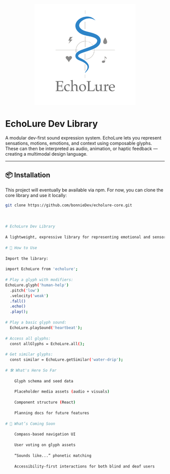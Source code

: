 <p align="center">
  <img src="assets/echoSignal.svg" alt="EchoLure logo" height="320">
</p>

# EchoLure Dev Library

A modular dev-first sound expression system. EchoLure lets you represent sensations, motions, emotions, and context using composable glyphs. These can then be interpreted as audio, animation, or haptic feedback — creating a multimodal design language.

---

## 📦 Installation

This project will eventually be available via npm. For now, you can clone the core library and use it locally:

```bash
git clone https://github.com/bonnieDev/echolure-core.git



# EchoLure Dev Library

A lightweight, expressive library for representing emotional and sensory glyphs in JavaScript.

# 🧪 How to Use

Import the library:

import EchoLure from 'echolure';

# Play a glyph with modifiers:
EchoLure.glyph('human-help')
  .pitch('low')
  .velocity('weak')
  .fall()
  .echo()
  .play();

# Play a basic glyph sound:
  EchoLure.playSound('heartbeat');

# Access all glyphs:
  const allGlyphs = EchoLure.all();

# Get similar glyphs:
  const similar = EchoLure.getSimilar('water-drip');

# 🛠️ What's Here So Far

    Glyph schema and seed data

    Placeholder media assets (audio + visuals)

    Component structure (React)

    Planning docs for future features

# 🚧 What’s Coming Soon

    Compass-based navigation UI

    User voting on glyph assets

    “Sounds like...” phonetic matching

    Accessibility-first interactions for both blind and deaf users